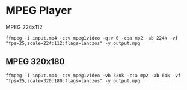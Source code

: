 # MPEG Player

MPEG 224x112

```console
ffmpeg -i input.mp4 -c:v mpeg1video -q:v 0 -c:a mp2 -ab 224k -vf "fps=25,scale=224:112:flags=lanczos" -y output.mpg
```

## MPEG 320x180

```console
ffmpeg -i input.mp4 -c:v mpeg1video -vb 320k -c:a mp2 -ab 64k -vf "fps=25,scale=320:180:flags=lanczos" -y output.mpg
```
